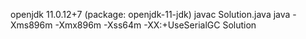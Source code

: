  openjdk 11.0.12+7 (package: openjdk-11-jdk)
 javac Solution.java
 java -Xms896m -Xmx896m -Xss64m -XX:+UseSerialGC Solution
